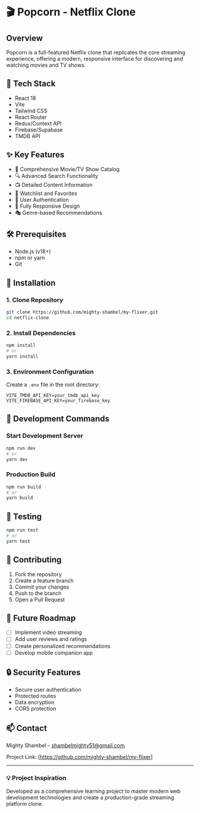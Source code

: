 # 🎬 Popcorn - Netflix Clone

## Overview
Popcorn is a full-featured Netflix clone that replicates the core streaming experience, offering a modern, responsive interface for discovering and watching movies and TV shows.

## 🚀 Tech Stack
- React 18
- Vite
- Tailwind CSS
- React Router
- Redux/Context API
- Firebase/Supabase
- TMDB API

## ✨ Key Features
- 🎥 Comprehensive Movie/TV Show Catalog
- 🔍 Advanced Search Functionality
- 📺 Detailed Content Information
- 🌟 Watchlist and Favorites
- 🔐 User Authentication
- 📱 Fully Responsive Design
- 🎭 Genre-based Recommendations

## 🛠️ Prerequisites
- Node.js (v18+)
- npm or yarn
- Git

## 🔧 Installation

### 1. Clone Repository
```bash
git clone https://github.com/mighty-shambel/my-flixer.git
cd netflix-clone
```

### 2. Install Dependencies
```bash
npm install
# or
yarn install
```

### 3. Environment Configuration
Create a `.env` file in the root directory:
```
VITE_TMDB_API_KEY=your_tmdb_api_key
VITE_FIREBASE_API_KEY=your_firebase_key
```

## 🚀 Development Commands

### Start Development Server
```bash
npm run dev
# or
yarn dev
```

### Production Build
```bash
npm run build
# or
yarn build
```

## 🧪 Testing
```bash
npm run test
# or
yarn test
```

## 🤝 Contributing
1. Fork the repository
2. Create a feature branch
3. Commit your changes
4. Push to the branch
5. Open a Pull Request

## 🔮 Future Roadmap
- [ ] Implement video streaming
- [ ] Add user reviews and ratings
- [ ] Create personalized recommendations
- [ ] Develop mobile companion app

## 🔒 Security Features
- Secure user authentication
- Protected routes
- Data encryption
- CORS protection

## 📫 Contact
Mighty Shambel - shambelmighty51@gmail.com

Project Link: [https://github.com/mighty-shambel/my-flixer]

---

### 💡 Project Inspiration
Developed as a comprehensive learning project to master modern web development technologies and create a production-grade streaming platform clone.
